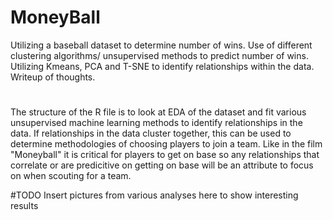 # MoneyBall
Utilizing a baseball dataset to determine number of wins. Use of different clustering algorithms/ unsupervised methods to predict number of wins. Utilizing Kmeans, PCA and T-SNE to identify relationships within the data. Writeup of thoughts. 

#
The structure of the R file is to look at EDA of the dataset and fit various unsupervised machine learning methods to identify relationships in the data. If relationships in the data cluster together, this can be used to determine methodologies of choosing players to join a team. Like in the film "Moneyball" it is critical for players to get on base so any relationships that correlate or are predicitive on getting on base will be an attribute to focus on when scouting for a team. 

#TODO Insert pictures from various analyses here to show interesting results
